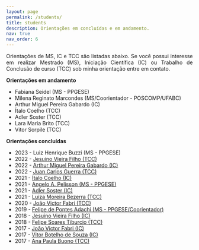 ```yaml
---
layout: page
permalink: /students/
title: students
description: Orientações em concluídas e em andamento.
nav: true
nav_order: 6
---
```


<style>body {text-align: justify}</style>


 Orientações de MS, IC e TCC são listadas abaixo. Se você possui interesse em realizar Mestrado (MS), Iniciação Científica (IC) ou Trabalho de Conclusão de curso (TCC) sob minha orientação entre em contato.

<strong>Orientações em andamento</strong>

- Fabiana Seidel (MS - PPGESE)
- Milena Reginato Marcondes (MS/Coorientador - POSCOMP/UFABC)
- Arthur Miguel Pereira Gabardo (IC)
- Ítalo Coelho (TCC)
- Adler Soster (TCC)
- Lara Maria Brito (TCC)
- Vitor Sorpile (TCC)

<strong>Orientações concluídas</strong>

- 2023 - Luiz Henrique Buzzi (MS - PPGESE)
- 2022 - <a href="https://repositorio.ufsc.br/handle/123456789/237501">Jesuino Vieira Filho (TCC)</a>
- 2022 - <a href="https://pibic.sistemas.ufsc.br/pub/verFormulario/992268">Arthur Miguel Pereira Gabardo (IC)</a>
- 2022 - <a href="https://repositorio.ufsc.br/handle/123456789/237689">Juan Carlos Guerra (TCC)</a> 
- 2021 - <a href="https://pibic.sistemas.ufsc.br/pub/verFormulario/912330">Ítalo Coelho (IC)</a>
- 2021 - <a href="https://repositorio.ufsc.br/handle/123456789/229356?show=full">Angelo A. Pelisson (MS - PPGESE)</a> 
- 2021 - <a href="https://doi.org/10.5753/sbgames_estendido.2021.19664">Adler Soster (IC)</a>
- 2021 - <a href="https://repositorio.ufsc.br/handle/123456789/223313">Luiza Moreira Bezerra (TCC)</a> 
- 2020 - <a href="https://repositorio.ufsc.br/handle/123456789/218430">João Victor Fabri (TCC)</a>
- 2019 - <a href="https://repositorio.ufsc.br/handle/123456789/215579">Felipe de Pontes Adachi (MS - PPGESE/Coorientador)</a>
- 2018 - <a href="https://doi.org/10.5753/reic.2020.1766">Jesuino Vieira Filho (IC)</a>
- 2018 - <a href="https://repositorio.ufsc.br/handle/123456789/188106">Felipe Soares Tiburcio (TCC)</a>
- 2017 - <a href="https://pibic.sistemas.ufsc.br/pub/verFormulario/566107">João Victor Fabri (IC)</a>
- 2017 - <a href="https://www.youtube.com/watch?v=uSVoXsSC96U&amp;ab_channel=VitorBotelhodeSouza">Vitor Botelho de Souza (IC)</a>
- 2017 - <a href="https://repositorio.ufsc.br/handle/123456789/181813">Ana Paula Buono (TCC)</a>